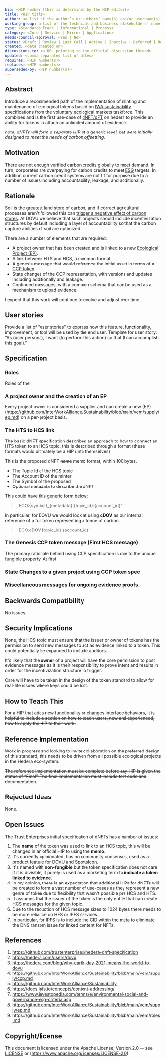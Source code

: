 ```yaml
---
hip: <HIP number (this is determined by the HIP editor)>
title: <HIP title>
author: <a list of the author’s or authors’ name(s) and/or username(s), or name(s) and email(s).>
working-group: a list of the technical and business stakeholders' name(s) and/or username(s), or name(s) and email(s).
type: <Standards Track | Informational | Process>
category: <Core | Service | Mirror | Application>
needs-council-approval: <Yes | No>
status: <Draft | Review | Last Call | Active | Inactive | Deferred | Rejected | Withdrawn | Accepted | Final | Replaced>
created: <date created on>
discussions-to: <a URL pointing to the official discussion thread>
updated: <comma separated list of dates>
requires: <HIP number(s)>
replaces: <HIP number(s)>
superseded-by: <HIP number(s)>
---
```


## Abstract

Introduce a recommended path of the implementation of minting and maintenance of ecological tokens based on [IWA sustainability](https://github.com/InterWorkAlliance/Sustainability) specifications from the voluntary ecological markets taskforce. This combines and is the first use-case of [dNFT/dFT](https://github.com/trustenterprises/hedera-dnft-specification) on hedera to provide an ability for tokens to attach an unlimited amount of evidence.

_note: dNFTs will form a separate HIP at a generic level, but were initially designed to meet the needs of carbon offsetting._

## Motivation

There are not enough verified carbon credits globally to meet demand. In turn, corporates are overpaying for carbon credits to meet [ESG](https://www.investopedia.com/terms/e/environmental-social-and-governance-esg-criteria.asp) targets. In addition current carbon credit systems are not fit for purpose due to a number of issues including accountability, leakage, and additionally.

## Rationale

Soil is the greatest land store of carbon, and if correct agricultural processes aren't followed this can [trigger a negative effect of carbon stores](https://hedera.com/blog/why-earth-day-2021-means-the-world-to-dovu). At DOVU we believe that such projects should include incentivization structures by default including a layer of accountability so that the carbon capture abilities of soil are optimized.

There are a number of elements that are required:

- A project owner that has been created and is linked to a new [Ecological Project (EP)](https://github.com/InterWorkAlliance/Sustainability/blob/main/vem/supply/ep.md).
- A link between HTS and HCS, a common format.
- A genesis message that would reference the initial asset in terms of a [CCP token](https://github.com/InterWorkAlliance/Sustainability/blob/main/vem/supply/ccp.md).
- State changes of the CCP representation, with versions and updates including additionally and leakage.
- Continued messages, with a common schema that can be used as a mechanism to upload evidence.

I expect that this work will continue to evolve and adjust over time.

## User stories

Provide a list of "user stories" to express how this feature, functionality, improvement, or tool will be used by the end user. Template for user story: “As (user persona), I want (to perform this action) so that (I can accomplish this goal).”

## Specification

### Roles

Roles of the

### A project owner and the creation of an EP

Every project owner is considered a supplier and can create a new (EP)(https://github.com/InterWorkAlliance/Sustainability/blob/main/vem/supply/ep.md) on a per-project basis.

### The HTS to HCS link

The basic dNFT specification describes an approach to how to connect an HTS token to an HCS topic, this is described through a format (these formats would ultimately be a HIP unto themselves)

This is the proposed dNFT ~~name~~ memo format, within 100 bytes.

- The Topic Id of the HCS topic
- The Account ID of the minter
- The Symbol of the proposed
- Optional metadata to describe the dNFT

This could have this generic form below:

> 'ECO:{symbol}_{metadata}:{topic_id}:{account_id}'

In particular, for DOVU we would look at using **cDOV** as our internal reference of a full token representing a tonne of carbon.

> 'ECO:cDOV:{topic_id}:{account_id}'

### The Genesis CCP token message (First HCS message)

The primary rationale behind using CCP specification is due to the unique fungible property. At first

### State Changes to a given project using CCP token spec

### Miscellaneous messages for ongoing evidence proofs.

## Backwards Compatibility

No issues.

## Security Implications

None, the HCS topic must ensure that the issuer or owner of tokens has the permission to send new messages to act as evidence linked to a token. This could potentially be expanded to include auditors.

It's likely that the **owner** of a project will have the core permission to post evidence messages as it is their responsibility to prove intent and results in order for the incentivization structure to trigger.

Care will have to be taken in the design of the token standard to allow for real-life issues where keys could be lost.

## How to Teach This

~~For a HIP that adds new functionality or changes interface behaviors, it is helpful to include a section on how to teach users, new and experienced, how to apply the HIP to their work.~~

## Reference Implementation

Work in progress and looking to invite collaboration on the preferred design of this standard, this needs to be driven from all possible ecological projects in the Hedera eco-system.

~~The reference implementation must be complete before any HIP is given the status of “Final”. The final implementation must include test code and documentation~~.

## Rejected Ideas

None.

## Open Issues

The Trust Enterprises initial specification of dNFTs has a number of issues:

1) The **name** of the token was used to link to an HCS topic, this will be changed in an official HIP to using the **memo**.
2) It's currently opinionated, has no community consensus, used as a product feature for DOVU and SportsIcon.
3) It's named with **non-fungible** but the token specification does not care if it is divisible, it purely is used as a marketing term to **indicate a token linked to evidence**.
4) In my opinion, there is an expectation that additional HIPs for dNFTs will be created to form a vast number of use-cases as they represent a new genre of token due to flexibility that wasn't possible pre HCS and HTS.
5) It assumes that the issuer of the token is the only entity that can create HCS messages for the given topic.
6) Due to the reduction of HCS message sizes to 1024 bytes there needs to be more reliance on HFS or IPFS services.
7) In particular, for IPFS is to include the [CID](https://docs.ipfs.io/concepts/content-addressing/) within the meta to eliminate the DNS ransom issue for linked content for NFTs.

## References

1. https://github.com/trustenterprises/hedera-dnft-specification
2. https://hedera.com/users/dovu
3. https://hedera.com/blog/why-earth-day-2021-means-the-world-to-dovu
4. https://github.com/InterWorkAlliance/Sustainability/blob/main/vem/supply/ccp.md
5. https://github.com/InterWorkAlliance/Sustainability
6. https://docs.ipfs.io/concepts/content-addressing/
7. https://www.investopedia.com/terms/e/environmental-social-and-governance-esg-criteria.asp
8. https://github.com/InterWorkAlliance/Sustainability/blob/main/vem/supply/ep.md
9. https://github.com/InterWorkAlliance/Sustainability/blob/main/vem/roles.md

## Copyright/license

This document is licensed under the Apache License, Version 2.0 -- see [LICENSE](../LICENSE) or (https://www.apache.org/licenses/LICENSE-2.0)
